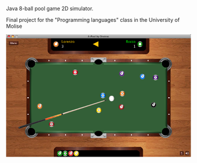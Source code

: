 Java 8-ball pool game 2D simulator.

Final project for the "Programming languages" class in the University of Molise

![8-Pool screenshot](./data/screenshot.png)
